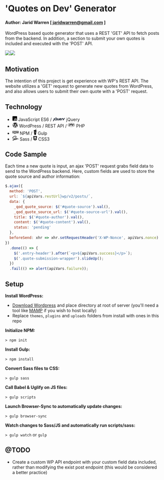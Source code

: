 # 'Quotes on Dev' Generator

#### Author: Jarid Warren [ <jaridwarren@gmail.com> ]

WordPress based quote generator that uses a REST 'GET' API to fetch posts from the backend. In addition, a section to submit your own quotes is included and executed with the 'POST' API.

<img src="/themes/quotesondev-theme/assets/images/readme-images/get-demo.gif" width="425"><img src="/themes/quotesondev-theme/assets/images/readme-images/post-demo.gif" width="425">

## Motivation

The intention of this project is get experience with WP's REST API. The website utilizes a 'GET' request to generate new quotes from WordPress, and also allows users to submit their own quote with a 'POST' request.

## Technology

- <img src="./themes/quotesondev-theme/assets/images/readme-images/js.svg" width="15"> JavaScript ES6 / <img src="./themes/quotesondev-theme/assets/images/readme-images/jquery.svg" width="40"> jQuery
- <img src="./themes/quotesondev-theme/assets/images/readme-images/wordpress.svg" width="18"> WordPress / REST API / <img src="./themes/quotesondev-theme/assets/images/readme-images/php.svg" width="23"> PHP
- <img src="./themes/quotesondev-theme/assets/images/readme-images/npm.svg" width="20"> NPM / <img src="./themes/quotesondev-theme/assets/images/readme-images/gulp.svg" width="10"> Gulp
- <img src="./themes/quotesondev-theme/assets/images/readme-images/sass.svg" width="20"> Sass / <img src="./themes/quotesondev-theme/assets/images/readme-images/css3.svg" width="12"> CSS3

## Code Sample

Each time a new quote is input, an ajax 'POST' request grabs field data to send to the WordPress backend. Here, custom fields are used to store the quote source and author information:

```javascript
$.ajax({
  method: 'POST',
  url: `${apiVars.restUrl}wp/v2/posts/`,
  data: {
    _qod_quote_source: $('#quote-source').val(),
    _qod_quote_source_url: $('#quote-source-url').val(),
    title: $('#quote-author').val(),
    content: $('#quote-content').val(),
    status: 'pending'
  },
  beforeSend: xhr => xhr.setRequestHeader('X-WP-Nonce', apiVars.nonce)
})
  .done(() => {
    $('.entry-header').after(`<p>${apiVars.success}</p>`);
    $('.quote-submission-wrapper').slideUp();
  })
  .fail(() => alert(apiVars.failure));
```

## Setup

**Install WordPress:**

- [Download Wordpress](https://wordpress.org/latest.zip) and place directory at root of server (you'll need a tool like [MAMP](https://www.mamp.info/en/) if you wish to host locally)
- Replace `themes`, `plugins` and `uploads` folders from install with ones in this repo

**Initialize NPM:**

`> npm init`

**Install Gulp:**

`> npm install`

**Convert Sass files to CSS:**

`> gulp sass`

**Call Babel & Uglify on JS files:**

`> gulp scripts`

**Launch Browser-Sync to automatically update changes:**

`> gulp browser-sync`

**Watch changes to Sass/JS and automatically run scripts/sass:**

`> gulp watch` or `gulp`

## @TODO

- Create a custom WP API endpoint with your custom field data included,
  rather than modifying the exist post endpoint (this would be considered a
  better practice)
